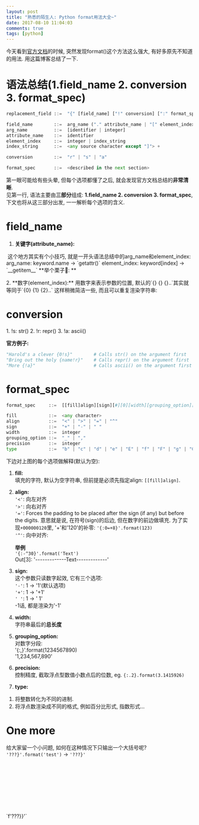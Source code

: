 ```yaml
---
layout: post
title: "熟悉的陌生人: Python format用法大全~"
date: 2017-08-10 11:04:03
comments: true
tags: [python]
---
```


今天看到[官方文档](https://docs.python.org/3/library/string.html#format-string-syntax)的时候, 突然发现format()这个方法这么强大, 有好多原先不知道的用法. 用这篇博客总结了一下.    
<!--more-->   
  



# 语法总结(1.field_name 2. conversion 3. format_spec)   
``` python
replacement_field ::=  "{" [field_name] ["!" conversion] [":" format_spec] "}"

field_name        ::=  arg_name ("." attribute_name | "[" element_index "]")*
arg_name          ::=  [identifier | integer]
attribute_name    ::=  identifier
element_index     ::=  integer | index_string
index_string      ::=  <any source character except "]"> +

conversion        ::=  "r" | "s" | "a"

format_spec       ::=  <described in the next section>
``` 
第一眼可能给有些头晕, 但每个选项都懂了之后, 就会发现官方文档总结的**非常清晰**.   
见第一行, 语法主要由**三部分**组成: **1.field_name 2. conversion 3. format_spec**,   
下文也将从这三部分出发, 一一解析每个选项的含义.   



# field_name
1. **关键字(attribute_name):**   
<img style="max-height:80px" class="lazy" data-original="/images/blog/170810_python_format/attribute_name.png">     
这个地方其实有个小技巧, 就是一开头语法总结中的arg_name和element_index:   
arg_name: keyword.name → `getattr()`   
element_index: keyword[index] → `__getitem__`   
**举个栗子🌰: **   
<img style="max-height:110px" class="lazy" data-original="/images/blog/170810_python_format/1.1_arg_name.png">     
<p></p>
2. **数字(element_index):**   
用数字来表示参数的位置, 默认的`{} {} {}..`其实就等同于`{0} {1} {2}..`     
这样稍微简洁一些, 而且可以重复渲染字符串:    
<img style="max-height:43px" class="lazy" data-original="/images/blog/170810_python_format/element_index.png">   



# conversion
<p></p>
1.  !s: str()   
2. !r: repr()   
3. !a: ascii()   

**官方例子:**   
``` python
"Harold's a clever {0!s}"        # Calls str() on the argument first
"Bring out the holy {name!r}"    # Calls repr() on the argument first
"More {!a}"                      # Calls ascii() on the argument first
```



# format_spec
``` python
format_spec     ::=  [[fill]align][sign][#][0][width][grouping_option][.precision][type]

fill            ::=  <any character>
align           ::=  "<" | ">" | "=" | "^"
sign            ::=  "+" | "-" | " "
width           ::=  integer
grouping_option ::=  "_" | ","
precision       ::=  integer
type            ::=  "b" | "c" | "d" | "e" | "E" | "f" | "F" | "g" | "G" | "n" | "o" | "s" | "x" | "X" | "%"
```

下边对上图的每个选项做解释(默认为空):    

1. **fill:**   
填充的字符, 默认为空字符串, 但前提是必须先指定align: `[[fill]align]`.    
2. **align:**    
`'<'`: 向左对齐    
`'>'`: 向右对齐   
`'='`: Forces the padding to be placed after the sign (if any) but before the digits. 意思就是说, 在符号(sign)的后边, 但在数字的前边做填充. 为了实现`+000000120`里, '+'和'120'的补零: `'{:0=+8}'.format(123)`     
`'^'`: 向中对齐:    
    
    **举例**   
    `'{:-^30}'.format('Text')`    
    Out[3]: '-------------Text-------------'    

3. **sign:**    
这个参数只读数字起效, 它有三个选项:    
`'-'`: 1 → '1'(默认选项)   
`'+'`: 1 → '+1'   
`' '`: 1 → ' 1'   
-1话, 都是渲染为'-1'
4. **width:**   
字符串最后的**总长度**   
5. **grouping_option:**   
对数字分段:   
'{:,}'.format(1234567890)   
'1,234,567,890'   
6. **precision:**   
控制精度, 截取浮点型数值小数点后的位数, eg. `{:.2}.format(3.1415926)`   
7. **type:**    
1) 将整数转化为不同的进制.   
2) 将浮点数渲染成不同的格式, 例如百分比形式, 指数形式...



# One more
给大家留一个小问题, 如何在这种情况下只输出一个大括号呢?     
`'???}'.format('test')` → `'???}'`

<br>
<br>
<br>
<br>
<br>
<br>
<br>
<br>
`f'???}}'`


 






